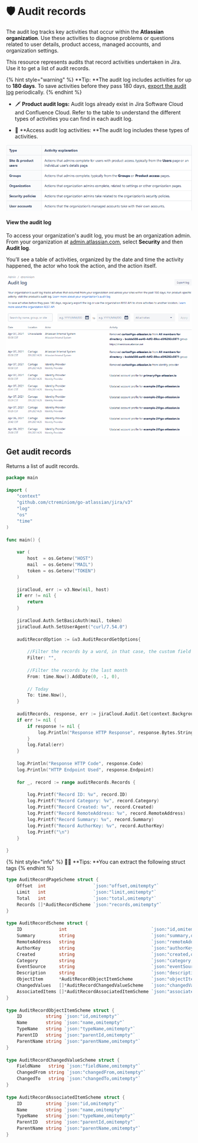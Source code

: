 # 🛡️ Audit records

The audit log tracks key activities that occur within the **Atlassian organization**. Use these activities to diagnose problems or questions related to user details, product access, managed accounts, and organization settings.

This resource represents audits that record activities undertaken in Jira. Use it to get a list of audit records.

{% hint style="warning" %}
**Tip: **The audit log includes activities for up to **180 days**. To save activities before they pass 180 days, [export the audit log](https://support.atlassian.com/security-and-access-policies/docs/track-organization-activities-from-the-audit-log/#Auditlogging-export) periodically.
{% endhint %}

* 🗡️ **Product audit logs:** Audit logs already exist in Jira Software Cloud and Confluence Cloud. Refer to the table to understand the different types of activities you can find in each audit log.



* 🏹 **Access audit log activities: **The audit log includes these types of activities.

![](<../.gitbook/assets/image (4).png>)

#### View the audit log

To access your organization's audit log, you must be an organization admin. From your organization at [admin.atlassian.com](http://admin.atlassian.com), select **Security** and then **Audit log**.

You’ll see a table of activities, organized by the date and time the activity happened, the actor who took the action, and the action itself.

![Atlassian Audit Log](<../.gitbook/assets/atlassian-api-audig-logs (1).gif>)



## Get audit records

Returns a list of audit records.

```go
package main

import (
	"context"
	"github.com/ctreminiom/go-atlassian/jira/v3"
	"log"
	"os"
	"time"
)

func main() {

	var (
		host  = os.Getenv("HOST")
		mail  = os.Getenv("MAIL")
		token = os.Getenv("TOKEN")
	)

	jiraCloud, err := v3.New(nil, host)
	if err != nil {
		return
	}

	jiraCloud.Auth.SetBasicAuth(mail, token)
	jiraCloud.Auth.SetUserAgent("curl/7.54.0")

	auditRecordOption := &v3.AuditRecordGetOptions{

		//Filter the records by a word, in that case, the custom field history
		Filter: "",

		//Filter the records by the last month
		From: time.Now().AddDate(0, -1, 0),

		// Today
		To: time.Now(),
	}

	auditRecords, response, err := jiraCloud.Audit.Get(context.Background(), auditRecordOption, 0, 500)
	if err != nil {
		if response != nil {
			log.Println("Response HTTP Response", response.Bytes.String())
		}
		log.Fatal(err)
	}

	log.Println("Response HTTP Code", response.Code)
	log.Println("HTTP Endpoint Used", response.Endpoint)

	for _, record := range auditRecords.Records {

		log.Printf("Record ID: %v", record.ID)
		log.Printf("Record Category: %v", record.Category)
		log.Printf("Record Created: %v", record.Created)
		log.Printf("Record RemoteAddress: %v", record.RemoteAddress)
		log.Printf("Record Summary: %v", record.Summary)
		log.Printf("Record AuthorKey: %v", record.AuthorKey)
		log.Printf("\n")
	}

}

```

{% hint style="info" %}
🧚‍♀️ **Tips: **You can extract the following struct tags
{% endhint %}

```go
type AuditRecordPageScheme struct {
	Offset  int                  `json:"offset,omitempty"`
	Limit   int                  `json:"limit,omitempty"`
	Total   int                  `json:"total,omitempty"`
	Records []*AuditRecordScheme `json:"records,omitempty"`
}

type AuditRecordScheme struct {
	ID              int                                `json:"id,omitempty"`
	Summary         string                             `json:"summary,omitempty"`
	RemoteAddress   string                             `json:"remoteAddress,omitempty"`
	AuthorKey       string                             `json:"authorKey,omitempty"`
	Created         string                             `json:"created,omitempty"`
	Category        string                             `json:"category,omitempty"`
	EventSource     string                             `json:"eventSource,omitempty"`
	Description     string                             `json:"description,omitempty"`
	ObjectItem      *AuditRecordObjectItemScheme       `json:"objectItem,omitempty"`
	ChangedValues   []*AuditRecordChangedValueScheme   `json:"changedValues,omitempty"`
	AssociatedItems []*AuditRecordAssociatedItemScheme `json:"associatedItems,omitempty"`
}

type AuditRecordObjectItemScheme struct {
	ID         string `json:"id,omitempty"`
	Name       string `json:"name,omitempty"`
	TypeName   string `json:"typeName,omitempty"`
	ParentID   string `json:"parentId,omitempty"`
	ParentName string `json:"parentName,omitempty"`
}

type AuditRecordChangedValueScheme struct {
	FieldName   string `json:"fieldName,omitempty"`
	ChangedFrom string `json:"changedFrom,omitempty"`
	ChangedTo   string `json:"changedTo,omitempty"`
}

type AuditRecordAssociatedItemScheme struct {
	ID         string `json:"id,omitempty"`
	Name       string `json:"name,omitempty"`
	TypeName   string `json:"typeName,omitempty"`
	ParentID   string `json:"parentId,omitempty"`
	ParentName string `json:"parentName,omitempty"`
}
```
